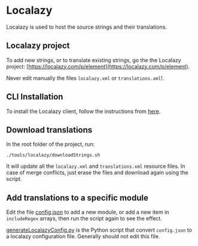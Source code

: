 # Localazy

Localazy is used to host the source strings and their translations.

## Localazy project

To add new strings, or to translate existing strings, go the the Localazy project: [https://localazy.com/p/element](https://localazy.com/p/element).

Never edit manually the files `localazy.xml` or `translations.xml`!.

## CLI Installation

To install the Localazy client, follow the instructions from [here](https://localazy.com/docs/cli/installation).

## Download translations

In the root folder of the project, run:

```shell
./tools/localazy/downloadStrings.sh
```

It will update all the `localazy.xml` and `translations.xml` resource files. In case of merge conflicts, just erase the files and download again using the script.

## Add translations to a specific module

Edit the file [config.json](./config.json) to add a new module, or add a new item in `includeRegex` arrays, then run the script again to see the effect.

[generateLocalazyConfig.py](generateLocalazyConfig.py) is the Python script that convert `config.json` to a localazy configuration file. Generally should not edit this file.
